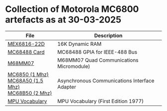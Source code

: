 # Collection of Motorola MC6800 artefacts as at 30-03-2025


| File | Description | 
|----- |------------ |
| [MEX6816-22D](/Hardware/EXORciser/@MEX6816-22D.md)|16K Dynamic RAM|
| [MC68488 Card](/images/MC68488.1.png)|MC68488 GPIA for IEEE-488 Bus|
| [M68MM07](/images/M68MM07.1.png)|M68MM07 Quad Communications Micromodule)|
| [MC6850 (1 Mhz) <br />MC68A50 (1.5 Mhz) <br />MC68B50 (2 Mhz)](/images/MC6850.1.png)|Asynchronous Communications Interface Adapter|
| [MPU Vocabulary](/images/MPU_Vocabulary.1.png)|MPU Vocabulary (First Edition 1977)|
